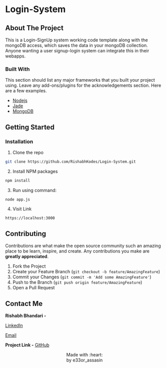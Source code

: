 # Login-System

<!-- ABOUT THE PROJECT -->
## About The Project

This is a Login-SignUp system working code template along with the mongoDB access, which saves the data in your mongoDB collection. Anyone wanting a user signup-login system can integrate this in their webapps. 

### Built With
This section should list any major frameworks that you built your project using. Leave any add-ons/plugins for the acknowledgements section. Here are a few examples.
* [Nodejs](https://nodejs.org/en/)
* [Jade](http://jade-lang.com/)
* [MongoDB](https://www.mongodb.com/)



<!-- GETTING STARTED -->
## Getting Started

### Installation

1. Clone the repo
```sh
git clone https://github.com/RishabhKodes/Login-System.git
```
2. Install NPM packages
```sh
npm install
```
3. Run using command:
```JS
node app.js
```
4. Visit Link
```sh
https://localhost:3000
```

<!-- CONTRIBUTING -->
## Contributing

Contributions are what make the open source community such an amazing place to be learn, inspire, and create. Any contributions you make are **greatly appreciated**.

1. Fork the Project
2. Create your Feature Branch (`git checkout -b feature/AmazingFeature`)
3. Commit your Changes (`git commit -m 'Add some AmazingFeature'`)
4. Push to the Branch (`git push origin feature/AmazingFeature`)
5. Open a Pull Request


<!-- CONTACT -->
## Contact Me

**Rishabh Bhandari -** 

[LinkedIn](https://www.linkedin.com/in/rishabh-bhandari-ba5778168/)

[Email](rishabhbhandari6@gmail.com)

**Project Link -** [GitHub](https://github.com/RishabhKodes/Login-System)

<p align="center">
Made with :heart: <br>
by e33or_assasin
</p>

